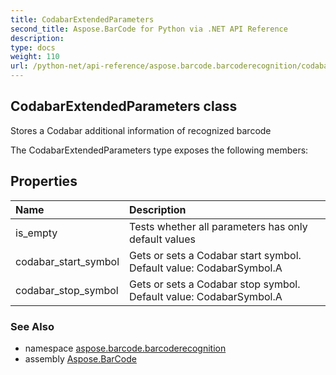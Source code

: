 ```yaml
---
title: CodabarExtendedParameters
second_title: Aspose.BarCode for Python via .NET API Reference
description: 
type: docs
weight: 110
url: /python-net/api-reference/aspose.barcode.barcoderecognition/codabarextendedparameters/
---
```


## CodabarExtendedParameters class

Stores a Codabar additional information of recognized barcode

The CodabarExtendedParameters type exposes the following members:
## Properties
| Name | Description |
| :- | :- |
|is_empty|Tests whether all parameters has only default values|
|codabar_start_symbol|Gets or sets a Codabar start symbol.<br/>            Default value: CodabarSymbol.A|
|codabar_stop_symbol|Gets or sets a Codabar stop symbol.<br/>            Default value: CodabarSymbol.A|

### See Also

* namespace [aspose.barcode.barcoderecognition](/barcode/python-net/api-reference/aspose.barcode.barcoderecognition/)
* assembly [Aspose.BarCode](/barcode/python-net/api-reference/)

